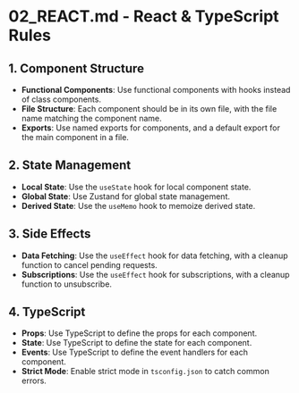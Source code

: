 # 02_REACT.md - React & TypeScript Rules

## 1. Component Structure
- **Functional Components**: Use functional components with hooks instead of class components.
- **File Structure**: Each component should be in its own file, with the file name matching the component name.
- **Exports**: Use named exports for components, and a default export for the main component in a file.

## 2. State Management
- **Local State**: Use the `useState` hook for local component state.
- **Global State**: Use Zustand for global state management.
- **Derived State**: Use the `useMemo` hook to memoize derived state.

## 3. Side Effects
- **Data Fetching**: Use the `useEffect` hook for data fetching, with a cleanup function to cancel pending requests.
- **Subscriptions**: Use the `useEffect` hook for subscriptions, with a cleanup function to unsubscribe.

## 4. TypeScript
- **Props**: Use TypeScript to define the props for each component.
- **State**: Use TypeScript to define the state for each component.
- **Events**: Use TypeScript to define the event handlers for each component.
- **Strict Mode**: Enable strict mode in `tsconfig.json` to catch common errors.
